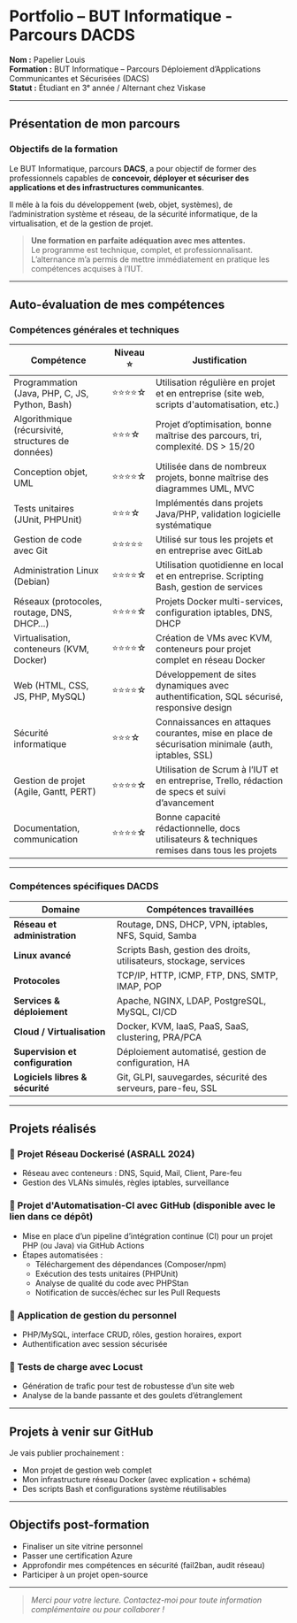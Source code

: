 #  Portfolio – BUT Informatique - Parcours DACDS

**Nom :** Papelier Louis  
**Formation :** BUT Informatique – Parcours Déploiement d’Applications Communicantes et Sécurisées (DACS)  
**Statut :** Étudiant en 3ᵉ année / Alternant chez Viskase

---

##  Présentation de mon parcours

###  Objectifs de la formation

Le BUT Informatique, parcours **DACS**, a pour objectif de former des professionnels capables de **concevoir, déployer et sécuriser des applications et des infrastructures communicantes**.

Il mêle à la fois du développement (web, objet, systèmes), de l’administration système et réseau, de la sécurité informatique, de la virtualisation, et de la gestion de projet.

>  **Une formation en parfaite adéquation avec mes attentes.**  
Le programme est technique, complet, et professionnalisant. L’alternance m’a permis de mettre immédiatement en pratique les compétences acquises à l’IUT.

---

##  Auto-évaluation de mes compétences

###  Compétences générales et techniques

| Compétence                                                                 | Niveau ⭐     | Justification                                                                                       |
|----------------------------------------------------------------------------|--------------|------------------------------------------------------------------------------------------------------|
| Programmation (Java, PHP, C, JS, Python, Bash)                            | ⭐⭐⭐⭐☆       | Utilisation régulière en projet et en entreprise (site web, scripts d'automatisation, etc.)         |
| Algorithmique (récursivité, structures de données)                        | ⭐⭐⭐☆        | Projet d’optimisation, bonne maîtrise des parcours, tri, complexité. DS > 15/20                     |
| Conception objet, UML                                                     | ⭐⭐⭐⭐☆       | Utilisée dans de nombreux projets, bonne maîtrise des diagrammes UML, MVC                          |
| Tests unitaires (JUnit, PHPUnit)                                          | ⭐⭐⭐☆        | Implémentés dans projets Java/PHP, validation logicielle systématique                              |
| Gestion de code avec Git                                                  | ⭐⭐⭐⭐⭐       | Utilisé sur tous les projets et en entreprise avec GitLab                                          |
| Administration Linux (Debian)                                             | ⭐⭐⭐⭐☆       | Utilisation quotidienne en local et en entreprise. Scripting Bash, gestion de services             |
| Réseaux (protocoles, routage, DNS, DHCP…)                                 | ⭐⭐⭐⭐☆       | Projets Docker multi-services, configuration iptables, DNS, DHCP                                   |
| Virtualisation, conteneurs (KVM, Docker)                                  | ⭐⭐⭐⭐☆       | Création de VMs avec KVM, conteneurs pour projet complet en réseau Docker                          |
| Web (HTML, CSS, JS, PHP, MySQL)                                           | ⭐⭐⭐⭐☆       | Développement de sites dynamiques avec authentification, SQL sécurisé, responsive design           |
| Sécurité informatique                                                     | ⭐⭐⭐☆        | Connaissances en attaques courantes, mise en place de sécurisation minimale (auth, iptables, SSL)  |
| Gestion de projet (Agile, Gantt, PERT)                                    | ⭐⭐⭐⭐☆       | Utilisation de Scrum à l’IUT et en entreprise, Trello, rédaction de specs et suivi d’avancement    |
| Documentation, communication                                              | ⭐⭐⭐⭐☆       | Bonne capacité rédactionnelle, docs utilisateurs & techniques remises dans tous les projets        |

---

###  Compétences spécifiques DACDS

| Domaine                                           | Compétences travaillées                                                   |
|--------------------------------------------------|----------------------------------------------------------------------------|
| **Réseau et administration**                     | Routage, DNS, DHCP, VPN, iptables, NFS, Squid, Samba                      |
| **Linux avancé**                                 | Scripts Bash, gestion des droits, utilisateurs, stockage, services        |
| **Protocoles**                                   | TCP/IP, HTTP, ICMP, FTP, DNS, SMTP, IMAP, POP                             |
| **Services & déploiement**                       | Apache, NGINX, LDAP, PostgreSQL, MySQL, CI/CD                             |
| **Cloud / Virtualisation**                       | Docker, KVM, IaaS, PaaS, SaaS, clustering, PRA/PCA                        |
| **Supervision et configuration**                 | Déploiement automatisé, gestion de configuration, HA                     |
| **Logiciels libres & sécurité**                  | Git, GLPI, sauvegardes, sécurité des serveurs, pare-feu, SSL              |

---

##  Projets réalisés

### 🔹 Projet Réseau Dockerisé (ASRALL 2024)
- Réseau avec conteneurs : DNS, Squid, Mail, Client, Pare-feu
- Gestion des VLANs simulés, règles iptables, surveillance

### 🔹 Projet d'Automatisation-CI avec GitHub (disponible avec le lien dans ce dépôt)
- Mise en place d’un pipeline d’intégration continue (CI) pour un projet PHP (ou Java) via GitHub Actions
- Étapes automatisées :
  - Téléchargement des dépendances (Composer/npm)
  - Exécution des tests unitaires (PHPUnit)
  - Analyse de qualité du code avec PHPStan
  - Notification de succès/échec sur les Pull Requests
  
### 🔹 Application de gestion du personnel
- PHP/MySQL, interface CRUD, rôles, gestion horaires, export
- Authentification avec session sécurisée

### 🔹 Tests de charge avec Locust
- Génération de trafic pour test de robustesse d’un site web
- Analyse de la bande passante et des goulets d’étranglement

---

##  Projets à venir sur GitHub

Je vais publier prochainement :
- Mon projet de gestion web complet
- Mon infrastructure réseau Docker (avec explication + schéma)
- Des scripts Bash et configurations système réutilisables

---

##  Objectifs post-formation

- Finaliser un site vitrine personnel
- Passer une certification Azure
- Approfondir mes compétences en sécurité (fail2ban, audit réseau)
- Participer à un projet open-source

---

> *Merci pour votre lecture. Contactez-moi pour toute information complémentaire ou pour collaborer !*
